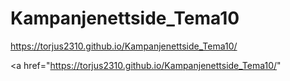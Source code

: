 # Kampanjenettside_Tema10
 
https://torjus2310.github.io/Kampanjenettside_Tema10/

<a href="https://torjus2310.github.io/Kampanjenettside_Tema10/"
